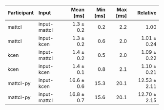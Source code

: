 | Participant | Input | Mean [ms] | Min [ms] | Max [ms] | Relative |
|:---|:---|---:|---:|---:|---:|
| mattcl | input-mattcl | 1.3 ± 0.2 | 0.2 | 2.2 | 1.00 |
| mattcl | input-kcen | 1.3 ± 0.2 | 0.6 | 2.0 | 1.01 ± 0.24 |
| kcen | input-mattcl | 1.4 ± 0.2 | 0.5 | 2.0 | 1.09 ± 0.22 |
| kcen | input-kcen | 1.4 ± 0.1 | 0.8 | 2.1 | 1.10 ± 0.21 |
| mattcl-py | input-kcen | 16.6 ± 0.6 | 15.3 | 20.1 | 12.53 ± 2.11 |
| mattcl-py | input-mattcl | 16.8 ± 0.7 | 15.6 | 20.1 | 12.70 ± 2.15 |
